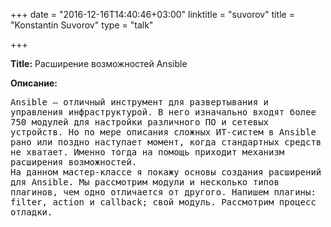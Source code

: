 +++
date = "2016-12-16T14:40:46+03:00"
linktitle = "suvorov"
title = "Konstantin Suvorov"
type = "talk"

+++

<div class="span-15  ">
  <div class="span-15  last ">
  <p><strong>Title:</strong>
Расширение возможностей Ansible
</p>

<p><strong>Описание:</strong></p>

<p><pre style='white-space: pre-wrap;       /* Since CSS 2.1 */
    white-space: -moz-pre-wrap;  /* Mozilla, since 1999 */
    white-space: -pre-wrap;      /* Opera 4-6 */
    white-space: -o-pre-wrap;    /* Opera 7 */
    word-wrap: break-word;     '>
Ansible – отличный инструмент для развертывания и управления инфраструктурой. В него изначально входят более 750 модулей для настройки различного ПО и сетевых устройств. Но по мере описания сложных ИТ-систем в Ansible рано или поздно наступает момент, когда стандартных средств не хватает. Именно тогда на помощь приходит механизм расширения возможностей.
На данном мастер-классе я покажу основы создания расширений для Ansible. Мы рассмотрим модули и несколько типов плагинов, чем одно отличается от другого. Напишем плагины: filter, action и callback; свой модуль. Рассмотрим процесс отладки.
</pre>
</p>

  </div>
</div>

